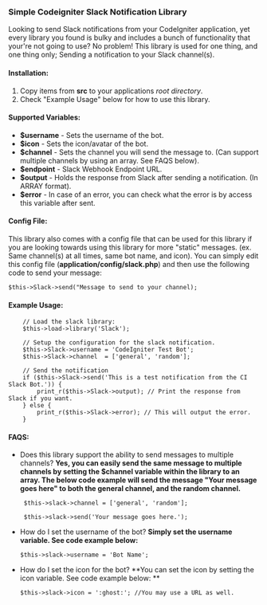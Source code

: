 ### Simple Codeigniter Slack Notification Library

Looking to send Slack notifications from your CodeIgniter application, yet every library you found is bulky and includes a bunch of functionality that your're not going to use? No problem! This library is used for one thing, and one thing only; Sending a notification to your Slack channel(s).

#### Installation:

 1. Copy items from **src** to  your applications *root directory*.
 2. Check "Example Usage" below for how to use this library.

#### Supported Variables:

 - **$username** - Sets the username of the bot.
 - **$icon** - Sets the icon/avatar of the bot.
 - **$channel** - Sets the channel you will send the message to. (Can support multiple channels by using an array. See FAQS below).
 - **$endpoint** - Slack Webhook Endpoint URL.
 - **$output** - Holds the response from Slack after sending a notification. (In ARRAY format).
 - **$error** - In case of an error, you can check what the error is by access this variable after sent.

#### Config File:

This library also comes with a config file that can be used for this library if you are looking towards using this library for more "static" messages. (ex. Same channel(s) at all times, same bot name, and icon). You can simply edit this config file (**application/config/slack.php**) and then use the following code to send your message:

    $this->Slack->send("Message to send to your channel);

#### Example Usage:

		// Load the slack library:
		$this->load->library('Slack');

        // Setup the configuration for the slack notification.
        $this->Slack->username = 'CodeIgniter Test Bot';
        $this->Slack->channel  = ['general', 'random'];

        // Send the notification
        if ($this->Slack->send('This is a test notification from the CI Slack Bot.')) {
            print_r($this->Slack->output); // Print the response from Slack if you want.
        } else {
            print_r($this->Slack->error); // This will output the error.
        }

#### FAQS:

 - Does this library support the ability to send messages to multiple channels? **Yes, you can easily send the same message to multiple channels by setting the $channel variable within the library to an array. The below code example will send the message "Your message goes here" to both the general channel, and the random channel.**

        $this->slack->channel = ['general', 'random'];

        $this->slack->send('Your message goes here.');

 - How do I set the username of the bot? **Simply set the username variable. See code example below:**

    `$this->slack->username = 'Bot Name';`

 - How do I set the icon for the bot? **You can set the icon by setting the icon variable. See code example below: **

    `$this->slack->icon = ':ghost:'; //You may use a URL as well.`
